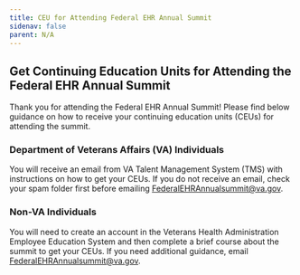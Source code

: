 ```yaml
---
title: CEU for Attending Federal EHR Annual Summit
sidenav: false
parent: N/A
---
```

## Get Continuing Education Units for Attending the Federal EHR Annual Summit

Thank you for attending the Federal EHR Annual Summit! Please find below guidance on how to receive your continuing education units (CEUs) for attending the summit.

### Department of Veterans Affairs (VA) Individuals

You will receive an email from VA Talent Management System (TMS) with instructions on how to get your CEUs. If you do not receive an email, check your spam folder first before emailing [FederalEHRAnnualsummit@va.gov](mailto:FederalEHRAnnualsummit@va.gov).

### Non-VA Individuals

You will need to create an account in the Veterans Health Administration Employee Education System and then complete a brief course about the summit to get your CEUs. If you need additional guidance, email [FederalEHRAnnualsummit@va.gov](mailto:FederalEHRAnnualsummit@va.gov).
